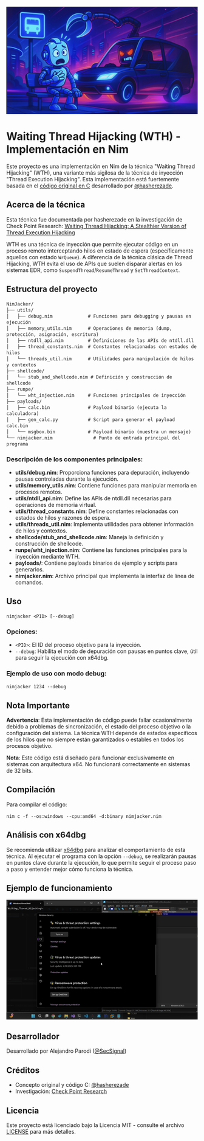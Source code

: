 ![NimJacker - Waiting Thread Hijacking en Nim](docs/banner.png)

# Waiting Thread Hijacking (WTH) - Implementación en Nim

Este proyecto es una implementación en Nim de la técnica "Waiting Thread Hijacking" (WTH), una variante más sigilosa de la técnica de inyección "Thread Execution Hijacking". Esta implementación está fuertemente basada en el [código original en C](https://github.com/hasherezade/waiting_thread_hijacking) desarrollado por [@hasherezade](https://twitter.com/hasherezade).

## Acerca de la técnica

Esta técnica fue documentada por hasherezade en la investigación de Check Point Research:
[Waiting Thread Hijacking: A Stealthier Version of Thread Execution Hijacking](https://research.checkpoint.com/2025/waiting-thread-hijacking/)

WTH es una técnica de inyección que permite ejecutar código en un proceso remoto interceptando hilos en estado de espera (específicamente aquellos con estado `WrQueue`). A diferencia de la técnica clásica de Thread Hijacking, WTH evita el uso de APIs que suelen disparar alertas en los sistemas EDR, como `SuspendThread`/`ResumeThread` y `SetThreadContext`.

## Estructura del proyecto

```
NimJacker/
├── utils/
│   ├── debug.nim             # Funciones para debugging y pausas en ejecución
│   ├── memory_utils.nim      # Operaciones de memoria (dump, protección, asignación, escritura)
│   ├── ntdll_api.nim         # Definiciones de las APIs de ntdll.dll
│   ├── thread_constants.nim  # Constantes relacionadas con estados de hilos
│   └── threads_util.nim      # Utilidades para manipulación de hilos y contextos
├── shellcode/
│   └── stub_and_shellcode.nim # Definición y construcción de shellcode
├── runpe/
│   └── wht_injection.nim     # Funciones principales de inyección
├── payloads/
│   ├── calc.bin              # Payload binario (ejecuta la calculadora)
│   ├── gen_calc.py           # Script para generar el payload calc.bin
│   └── msgbox.bin            # Payload binario (muestra un mensaje)
└── nimjacker.nim               # Punto de entrada principal del programa
```

### Descripción de los componentes principales:

- **utils/debug.nim**: Proporciona funciones para depuración, incluyendo pausas controladas durante la ejecución.
- **utils/memory_utils.nim**: Contiene funciones para manipular memoria en procesos remotos.
- **utils/ntdll_api.nim**: Define las APIs de ntdll.dll necesarias para operaciones de memoria virtual.
- **utils/thread_constants.nim**: Define constantes relacionadas con estados de hilos y razones de espera.
- **utils/threads_util.nim**: Implementa utilidades para obtener información de hilos y contextos.
- **shellcode/stub_and_shellcode.nim**: Maneja la definición y construcción de shellcode.
- **runpe/wht_injection.nim**: Contiene las funciones principales para la inyección mediante WTH.
- **payloads/**: Contiene payloads binarios de ejemplo y scripts para generarlos.
- **nimjacker.nim**: Archivo principal que implementa la interfaz de línea de comandos.

## Uso

```
nimjacker <PID> [--debug]
```

### Opciones:
- `<PID>`: El ID del proceso objetivo para la inyección.
- `--debug`: Habilita el modo de depuración con pausas en puntos clave, útil para seguir la ejecución con x64dbg.

### Ejemplo de uso con modo debug:

```
nimjacker 1234 --debug
```

## Nota Importante

**Advertencia**: Esta implementación de código puede fallar ocasionalmente debido a problemas de sincronización, el estado del proceso objetivo o la configuración del sistema. La técnica WTH depende de estados específicos de los hilos que no siempre están garantizados o estables en todos los procesos objetivo.

**Nota**: Este código está diseñado para funcionar exclusivamente en sistemas con arquitectura x64. No funcionará correctamente en sistemas de 32 bits.

## Compilación

Para compilar el código:

```
nim c -f --os:windows --cpu:amd64 -d:binary nimjacker.nim
```

## Análisis con x64dbg

Se recomienda utilizar [x64dbg](https://x64dbg.com) para analizar el comportamiento de esta técnica. Al ejecutar el programa con la opción `--debug`, se realizarán pausas en puntos clave durante la ejecución, lo que permite seguir el proceso paso a paso y entender mejor cómo funciona la técnica.

## Ejemplo de funcionamiento

![Demostración de Waiting Thread Hijacking](docs/poc.gif)

## Desarrollador

Desarrollado por Alejandro Parodi ([@SecSignal](https://twitter.com/SecSignal))

## Créditos

- Concepto original y código C: [@hasherezade](https://twitter.com/hasherezade)
- Investigación: [Check Point Research](https://research.checkpoint.com)

## Licencia

Este proyecto está licenciado bajo la Licencia MIT - consulte el archivo [LICENSE](LICENSE) para más detalles. 